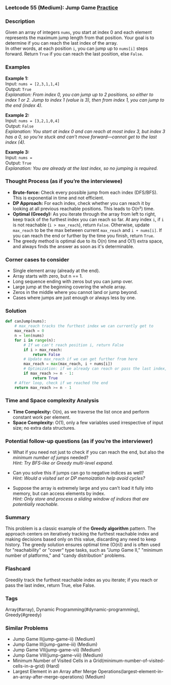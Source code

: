 ### Leetcode 55 (Medium): Jump Game [Practice](https://leetcode.com/problems/jump-game)

### Description  
Given an array of integers `nums`, you start at index 0 and each element represents the maximum jump length from that position. Your goal is to determine if you can reach the last index of the array.  
In other words, at each position `i`, you can jump up to `nums[i]` steps forward. Return `True` if you can reach the last position, else `False`.

### Examples  

**Example 1:**  
Input: `nums = [2,3,1,1,4]`  
Output: `True`  
*Explanation: From index 0, you can jump up to 2 positions, so either to index 1 or 2. Jump to index 1 (value is 3), then from index 1, you can jump to the end (index 4).*

**Example 2:**  
Input: `nums = [3,2,1,0,4]`  
Output: `False`  
*Explanation: You start at index 0 and can reach at most index 3, but index 3 has a 0, so you’re stuck and can’t move forward—cannot get to the last index (4).*

**Example 3:**  
Input: `nums = `  
Output: `True`  
*Explanation: You are already at the last index, so no jumping is required.*

### Thought Process (as if you’re the interviewee)  
- **Brute-force:** Check every possible jump from each index (DFS/BFS). This is exponential in time and not efficient.
- **DP Approach:** For each index, check whether you can reach it by looking at all previous reachable positions. This leads to O(n²) time.
- **Optimal (Greedy):** As you iterate through the array from left to right, keep track of the furthest index you can reach so far. At any index `i`, if `i` is not reachable (`i > max_reach`), return `False`. Otherwise, update `max_reach` to be the max between current `max_reach` and `i + nums[i]`. If you can reach the end or further by the time you finish, return `True`.  
- The greedy method is optimal due to its O(n) time and O(1) extra space, and always finds the answer as soon as it's determinable.

### Corner cases to consider  
- Single element array (already at the end).
- Array starts with zero, but n == 1.
- Long sequence ending with zeros but you can jump over.
- Large jump at the beginning covering the whole array.
- Zeros in the middle where you cannot land or jump beyond.
- Cases where jumps are just enough or always less by one.

### Solution

```python
def canJump(nums):
    # max_reach tracks the furthest index we can currently get to
    max_reach = 0
    n = len(nums)
    for i in range(n):
        # If we can't reach position i, return False
        if i > max_reach:
            return False
        # Update max_reach if we can get further from here
        max_reach = max(max_reach, i + nums[i])
        # Optimization: if we already can reach or pass the last index, return True
        if max_reach >= n - 1:
            return True
    # After loop, check if we reached the end
    return max_reach >= n - 1
```

### Time and Space complexity Analysis  

- **Time Complexity:** O(n), as we traverse the list once and perform constant work per element.
- **Space Complexity:** O(1), only a few variables used irrespective of input size; no extra data structures.

### Potential follow-up questions (as if you’re the interviewer)  

- What if you need not just to check if you can reach the end, but also the *minimum number of jumps* needed?  
  *Hint: Try BFS-like or Greedy multi-level expand.*

- Can you solve this if jumps can go to negative indices as well?  
  *Hint: Would a visited set or DP memoization help avoid cycles?*

- Suppose the array is extremely large and you can't load it fully into memory, but can access elements by index.  
  *Hint: Only store and process a sliding window of indices that are potentially reachable.*

### Summary  
This problem is a classic example of the **Greedy algorithm** pattern. The approach centers on iteratively tracking the furthest reachable index and making decisions based only on this value, discarding any need to keep history. The greedy solution ensures optimal time (O(n)) and is often used for "reachability" or "cover" type tasks, such as "Jump Game II," "minimum number of platforms," and "candy distribution" problems.


### Flashcard
Greedily track the furthest reachable index as you iterate; if you reach or pass the last index, return True, else False.

### Tags
Array(#array), Dynamic Programming(#dynamic-programming), Greedy(#greedy)

### Similar Problems
- Jump Game II(jump-game-ii) (Medium)
- Jump Game III(jump-game-iii) (Medium)
- Jump Game VII(jump-game-vii) (Medium)
- Jump Game VIII(jump-game-viii) (Medium)
- Minimum Number of Visited Cells in a Grid(minimum-number-of-visited-cells-in-a-grid) (Hard)
- Largest Element in an Array after Merge Operations(largest-element-in-an-array-after-merge-operations) (Medium)